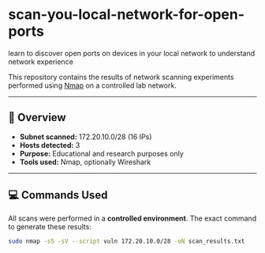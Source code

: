 # scan-you-local-network-for-open-ports
learn to discover open ports on devices in your local network to understand network experience

This repository contains the results of network scanning experiments performed using [Nmap](https://nmap.org/) on a controlled lab network.

---

## 📌 Overview

- **Subnet scanned:** 172.20.10.0/28 (16 IPs)
- **Hosts detected:** 3
- **Purpose:** Educational and research purposes only
- **Tools used:** Nmap, optionally Wireshark

---

## 💻 Commands Used

All scans were performed in a **controlled environment**. The exact command to generate these results:

```bash
sudo nmap -sS -sV --script vuln 172.20.10.0/28 -oN scan_results.txt
